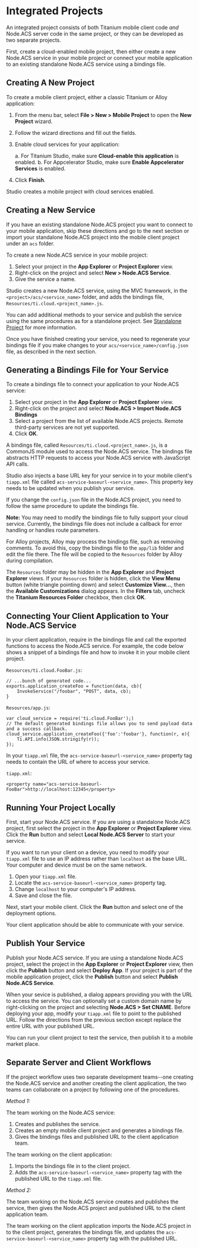 # Integrated Projects

An integrated project consists of both Titanium mobile client code _and_ Node.ACS server code in the
same project, or they can be developed as two separate projects.

First, create a cloud-enabled mobile project, then either create a new Node.ACS service in your mobile
project or connect your mobile application to an existing standalone Node.ACS service using a
bindings file.

## Creating A New Project

To create a mobile client project, either a classic Titanium or Alloy application:

  1. From the menu bar, select **File > New > Mobile Project** to open the **New Project** wizard.
  2. Follow the wizard directions and fill out the fields.
  3. Enable cloud services for your application:

     a. For Titanium Studio, make sure **Cloud-enable this application** is enabled.
     b. For Appcelerator Studio, make sure **Enable Appcelerator Services** is enabled.

  4. Click **Finish**.

Studio creates a mobile project with cloud services enabled.

## Creating a New Service

If you have an existing standalone Node.ACS project you want to connect to your mobile application,
skip these directions and go to the next section or import your standalone Node.ACS project into the
mobile client project under an `acs` folder.

To create a new Node.ACS service in your mobile project:

  1. Select your project in the **App Explorer** or **Project Explorer** view.
  2. Right-click on the project and select **New > Node.ACS Service**.
  3. Give the service a name.

Studio creates a new Node.ACS service, using the MVC framework, in the
`<project>/acs/<service_name>` folder, and adds the bindings file,
`Resources/ti.cloud.<project_name>.js`.

You can add additional methods to your service and publish the service using the same procedures as 
for a standalone project. See [Standalone Project](#!/guide/node_studio_standalone) for more information.

Once you have finished creating your service, you need to regenerate your bindings file if you make
changes to your `acs/<service_name>/config.json` file, as described in the next section.

## Generating a Bindings File for Your Service

To create a bindings file to connect your application to your Node.ACS service:

  1. Select your project in the **App Explorer** or **Project Explorer** view.
  2. Right-click on the project and select **Node.ACS > Import Node.ACS Bindings**
  3. Select a project from the list of available Node.ACS projects. Remote third-party services are
     not yet supported.
  4. Click **OK**.

A bindings file, called `Resources/ti.cloud.<project_name>.js`, is a CommonJS module used 
to access the Node.ACS service. The bindings file abstracts HTTP requests to access your Node.ACS
service with JavaScript API calls.

Studio also injects a base URL key for your service in to your mobile client's `tiapp.xml` file
called `acs-service-baseurl-<service_name>`.  This property key needs to be updated when you publish your
service.

If you change the `config.json` file in the Node.ACS project, you need to follow the same procedure to
update the bindings file.

**Note:** You may need to modify the bindings file to fully support your cloud service.
Currently, the bindings file does not include a callback for error handling or handles route parameters.

For Alloy projects, Alloy may process the bindings file, such as removing comments.  To avoid this,
copy the bindings file to the `app/lib` folder and edit the file there.  The file will be copied
to the `Resources` folder by Alloy during compilation.

The `Resources` folder may be hidden in the **App Explorer** and **Project Explorer** views.
If your `Resources` folder is hidden, click the **View Menu** button (white
triangle pointing down) and select **Customize View...**, then the **Available Customizations** dialog
appears. In the **Filters** tab, uncheck the **Titanium Resources Folder** checkbox, then click **OK**.

## Connecting Your Client Application to Your Node.ACS Service

In your client application, require in the bindings file and call the exported functions to access the
Node.ACS service.  For example, the code below shows a snippet of a bindings file and how to invoke
it in your mobile client project.

`Resources/ti.cloud.FooBar.js`:

    // ...bunch of generated code...
    exports.application_createFoo = function(data, cb){
        InvokeService("/foobar", "POST", data, cb);
    }

`Resources/app.js`:

    var cloud_service = require('ti.cloud.FooBar');)
    // The default generated bindings file allows you to send payload data and a success callback.
    cloud_service.application_createFoo({'foo':'foobar'}, function(r, e){
        Ti.API.info(JSON.stringify(r));
    });

In your `tiapp.xml` file, the `acs-service-baseurl-<service_name>` property tag needs to contain the URL of
where to access your service.

`tiapp.xml`:

    <property name="acs-service-baseurl-FooBar">http://localhost:12345</property>

## Running Your Project Locally

First, start your Node.ACS service.  If you are using a standalone Node.ACS project, first select the
project in the **App Explorer** or **Project Explorer** view.
Click the **Run** button and select **Local Node.ACS Server** to start your service.

If you want to run your client on a device, you need to modify your `tiapp.xml` file to use an IP
address rather than `localhost` as the base URL.  Your computer and device must be on the same network.

  1. Open your `tiapp.xml` file.
  2. Locate the `acs-service-baseurl-<service_name>` property tag.
  3. Change `localhost` to your computer's IP address.
  4. Save and close the file.

Next, start your mobile client.  Click the **Run** button and select one of the deployment options.

Your client application should be able to communicate with your service.

## Publish Your Service

Publish your Node.ACS service. If you are using a standalone Node.ACS project, select the project in
the **App Explorer** or **Project Explorer** view, then click the **Publish** button and select **Deploy
App**.  If your project is part of the mobile application project, click the **Publish** button and
select **Publish Node.ACS Service**.

When your sevice is published, a dialog appears providing you with the URL to access the service.
You can optionally set a custom domain name by right-clicking on the project and selecting **Node.ACS >
Set CNAME**. Before deploying your app, modify your `tiapp.xml` file to point to the published URL.
Follow the directions from the previous section except replace the entire URL with your published URL.

You can run your client project to test the service, then publish it to a mobile market place.

## Separate Server and Client Workflows 

If the project workflow uses two separate development teams--one creating the Node.ACS service and
another creating the client application, the two teams can collaborate on a project by following one
of the procedures.

*Method 1:*

The team working on the Node.ACS service:

  1. Creates and publishes the service.
  2. Creates an empty mobile client project and generates a bindings file.
  3. Gives the bindings files and published URL to the client application team.

The team working on the client application:

  1. Imports the bindings file in to the client project.
  2. Adds the `acs-service-baseurl-<service_name>` property tag with the published URL to the `tiapp.xml` file.


*Method 2:*

The team working on the Node.ACS service creates and publishes the service, then gives the Node.ACS
project and published URL to the client application team.

The team working on the client application imports the Node.ACS project in to the client project,
generates the bindings file, and updates the `acs-service-baseurl-<service_name>` property tag with the
published URL.

